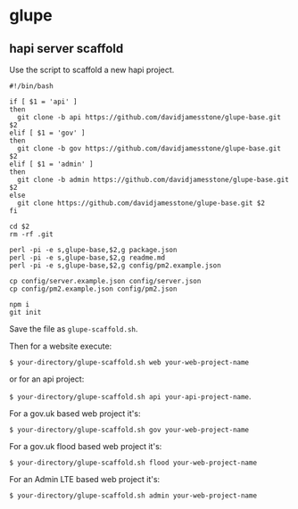 # glupe

## hapi server scaffold

Use the script to scaffold a new hapi project.

```shell
#!/bin/bash 

if [ $1 = 'api' ]
then
  git clone -b api https://github.com/davidjamesstone/glupe-base.git $2
elif [ $1 = 'gov' ]
then
  git clone -b gov https://github.com/davidjamesstone/glupe-base.git $2
elif [ $1 = 'admin' ]
then
  git clone -b admin https://github.com/davidjamesstone/glupe-base.git $2
else
  git clone https://github.com/davidjamesstone/glupe-base.git $2
fi

cd $2
rm -rf .git

perl -pi -e s,glupe-base,$2,g package.json
perl -pi -e s,glupe-base,$2,g readme.md
perl -pi -e s,glupe-base,$2,g config/pm2.example.json

cp config/server.example.json config/server.json
cp config/pm2.example.json config/pm2.json

npm i
git init
```

Save the file as `glupe-scaffold.sh`.

Then for a website execute:

`$ your-directory/glupe-scaffold.sh web your-web-project-name`

or for an api project:

`$ your-directory/glupe-scaffold.sh api your-api-project-name`.

For a gov.uk based web project it's:

`$ your-directory/glupe-scaffold.sh gov your-web-project-name`

For a gov.uk flood based web project it's:

`$ your-directory/glupe-scaffold.sh flood your-web-project-name`

For an Admin LTE based web project it's:

`$ your-directory/glupe-scaffold.sh admin your-web-project-name`

